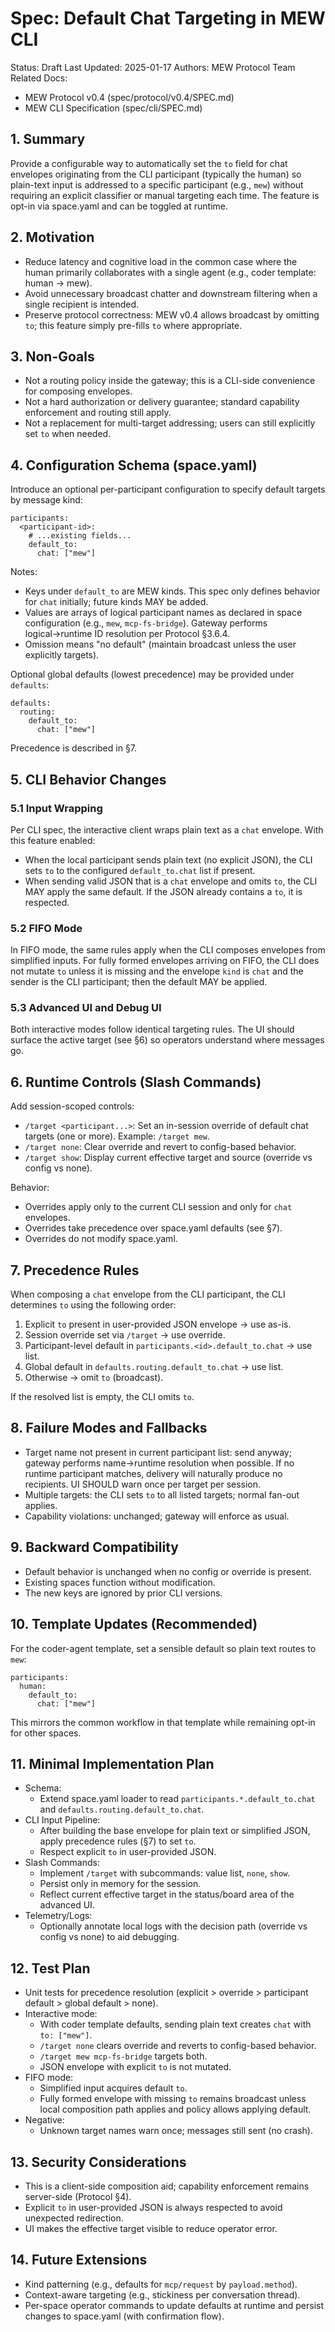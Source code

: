 # Spec: Default Chat Targeting in MEW CLI

Status: Draft
Last Updated: 2025-01-17
Authors: MEW Protocol Team
Related Docs:
- MEW Protocol v0.4 (spec/protocol/v0.4/SPEC.md)
- MEW CLI Specification (spec/cli/SPEC.md)

## 1. Summary

Provide a configurable way to automatically set the `to` field for chat envelopes originating from the CLI participant (typically the human) so plain-text input is addressed to a specific participant (e.g., `mew`) without requiring an explicit classifier or manual targeting each time. The feature is opt-in via space.yaml and can be toggled at runtime.

## 2. Motivation

- Reduce latency and cognitive load in the common case where the human primarily collaborates with a single agent (e.g., coder template: human → mew).
- Avoid unnecessary broadcast chatter and downstream filtering when a single recipient is intended.
- Preserve protocol correctness: MEW v0.4 allows broadcast by omitting `to`; this feature simply pre-fills `to` where appropriate.

## 3. Non-Goals

- Not a routing policy inside the gateway; this is a CLI-side convenience for composing envelopes.
- Not a hard authorization or delivery guarantee; standard capability enforcement and routing still apply.
- Not a replacement for multi-target addressing; users can still explicitly set `to` when needed.

## 4. Configuration Schema (space.yaml)

Introduce an optional per-participant configuration to specify default targets by message kind:

```
participants:
  <participant-id>:
    # ...existing fields...
    default_to:
      chat: ["mew"]
```

Notes:
- Keys under `default_to` are MEW kinds. This spec only defines behavior for `chat` initially; future kinds MAY be added.
- Values are arrays of logical participant names as declared in space configuration (e.g., `mew`, `mcp-fs-bridge`). Gateway performs logical→runtime ID resolution per Protocol §3.6.4.
- Omission means "no default" (maintain broadcast unless the user explicitly targets).

Optional global defaults (lowest precedence) may be provided under `defaults`:

```
defaults:
  routing:
    default_to:
      chat: ["mew"]
```

Precedence is described in §7.

## 5. CLI Behavior Changes

### 5.1 Input Wrapping

Per CLI spec, the interactive client wraps plain text as a `chat` envelope. With this feature enabled:
- When the local participant sends plain text (no explicit JSON), the CLI sets `to` to the configured `default_to.chat` list if present.
- When sending valid JSON that is a `chat` envelope and omits `to`, the CLI MAY apply the same default. If the JSON already contains a `to`, it is respected.

### 5.2 FIFO Mode

In FIFO mode, the same rules apply when the CLI composes envelopes from simplified inputs. For fully formed envelopes arriving on FIFO, the CLI does not mutate `to` unless it is missing and the envelope `kind` is `chat` and the sender is the CLI participant; then the default MAY be applied.

### 5.3 Advanced UI and Debug UI

Both interactive modes follow identical targeting rules. The UI should surface the active target (see §6) so operators understand where messages go.

## 6. Runtime Controls (Slash Commands)

Add session-scoped controls:

- `/target <participant...>`: Set an in-session override of default chat targets (one or more). Example: `/target mew`.
- `/target none`: Clear override and revert to config-based behavior.
- `/target show`: Display current effective target and source (override vs config vs none).

Behavior:
- Overrides apply only to the current CLI session and only for `chat` envelopes.
- Overrides take precedence over space.yaml defaults (see §7).
- Overrides do not modify space.yaml.

## 7. Precedence Rules

When composing a `chat` envelope from the CLI participant, the CLI determines `to` using the following order:

1. Explicit `to` present in user-provided JSON envelope → use as-is.
2. Session override set via `/target` → use override.
3. Participant-level default in `participants.<id>.default_to.chat` → use list.
4. Global default in `defaults.routing.default_to.chat` → use list.
5. Otherwise → omit `to` (broadcast).

If the resolved list is empty, the CLI omits `to`.

## 8. Failure Modes and Fallbacks

- Target name not present in current participant list: send anyway; gateway performs name→runtime resolution when possible. If no runtime participant matches, delivery will naturally produce no recipients. UI SHOULD warn once per target per session.
- Multiple targets: the CLI sets `to` to all listed targets; normal fan-out applies.
- Capability violations: unchanged; gateway will enforce as usual.

## 9. Backward Compatibility

- Default behavior is unchanged when no config or override is present.
- Existing spaces function without modification.
- The new keys are ignored by prior CLI versions.

## 10. Template Updates (Recommended)

For the coder-agent template, set a sensible default so plain text routes to `mew`:

```
participants:
  human:
    default_to:
      chat: ["mew"]
```

This mirrors the common workflow in that template while remaining opt-in for other spaces.

## 11. Minimal Implementation Plan

- Schema:
  - Extend space.yaml loader to read `participants.*.default_to.chat` and `defaults.routing.default_to.chat`.
- CLI Input Pipeline:
  - After building the base envelope for plain text or simplified JSON, apply precedence rules (§7) to set `to`.
  - Respect explicit `to` in user-provided JSON.
- Slash Commands:
  - Implement `/target` with subcommands: value list, `none`, `show`.
  - Persist only in memory for the session.
  - Reflect current effective target in the status/board area of the advanced UI.
- Telemetry/Logs:
  - Optionally annotate local logs with the decision path (override vs config vs none) to aid debugging.

## 12. Test Plan

- Unit tests for precedence resolution (explicit > override > participant default > global default > none).
- Interactive mode:
  - With coder template defaults, sending plain text creates `chat` with `to: ["mew"]`.
  - `/target none` clears override and reverts to config-based behavior.
  - `/target mew mcp-fs-bridge` targets both.
  - JSON envelope with explicit `to` is not mutated.
- FIFO mode:
  - Simplified input acquires default `to`.
  - Fully formed envelope with missing `to` remains broadcast unless local composition path applies and policy allows applying default.
- Negative:
  - Unknown target names warn once; messages still sent (no crash).

## 13. Security Considerations

- This is a client-side composition aid; capability enforcement remains server-side (Protocol §4).
- Explicit `to` in user-provided JSON is always respected to avoid unexpected redirection.
- UI makes the effective target visible to reduce operator error.

## 14. Future Extensions

- Kind patterning (e.g., defaults for `mcp/request` by `payload.method`).
- Context-aware targeting (e.g., stickiness per conversation thread).
- Per-space operator commands to update defaults at runtime and persist changes to space.yaml (with confirmation flow).
